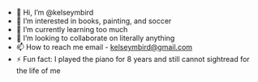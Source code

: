 - 👋 Hi, I’m @kelseymbird
- 👀 I’m interested in books, painting, and soccer
- 🌱 I’m currently learning too much
- 💞️ I’m looking to collaborate on literally anything
- 📫 How to reach me email - kelseymbird@gmail.com
- ⚡ Fun fact: I played the piano for 8 years and still cannot sightread for the life of me

<!---
kelseymbird/kelseymbird is a ✨ special ✨ repository because its `README.md` (this file) appears on your GitHub profile.
You can click the Preview link to take a look at your changes.
--->
